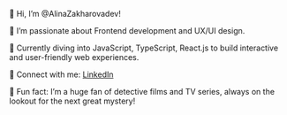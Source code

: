 👋 Hi, I’m @AlinaZakharovadev!

📌 I’m passionate about Frontend development and UX/UI design. 

📌 Currently diving into JavaScript, TypeScript, React.js to build interactive and user-friendly web experiences.

📌 Connect with me: [LinkedIn](https://www.linkedin.com/in/alina-zakharova-ux/)

📌 Fun fact: I’m a huge fan of detective films and TV series, always on the lookout for the next great mystery!

<!---
AlinaZakharovadev/AlinaZakharovadev is a ✨ special ✨ repository because its `README.md` (this file) appears on your GitHub profile.
You can click the Preview link to take a look at your changes.
--->
